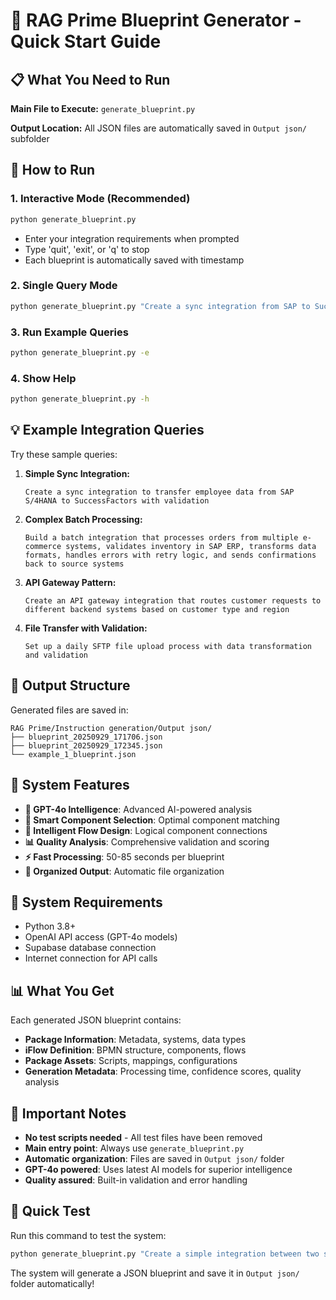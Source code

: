 # 🚀 RAG Prime Blueprint Generator - Quick Start Guide

## 📋 What You Need to Run

**Main File to Execute:** `generate_blueprint.py`

**Output Location:** All JSON files are automatically saved in `Output json/` subfolder

## 🎯 How to Run

### 1. Interactive Mode (Recommended)
```bash
python generate_blueprint.py
```
- Enter your integration requirements when prompted
- Type 'quit', 'exit', or 'q' to stop
- Each blueprint is automatically saved with timestamp

### 2. Single Query Mode
```bash
python generate_blueprint.py "Create a sync integration from SAP to SuccessFactors"
```

### 3. Run Example Queries
```bash
python generate_blueprint.py -e
```

### 4. Show Help
```bash
python generate_blueprint.py -h
```

## 💡 Example Integration Queries

Try these sample queries:

1. **Simple Sync Integration:**
   ```
   Create a sync integration to transfer employee data from SAP S/4HANA to SuccessFactors with validation
   ```

2. **Complex Batch Processing:**
   ```
   Build a batch integration that processes orders from multiple e-commerce systems, validates inventory in SAP ERP, transforms data formats, handles errors with retry logic, and sends confirmations back to source systems
   ```

3. **API Gateway Pattern:**
   ```
   Create an API gateway integration that routes customer requests to different backend systems based on customer type and region
   ```

4. **File Transfer with Validation:**
   ```
   Set up a daily SFTP file upload process with data transformation and validation
   ```

## 📁 Output Structure

Generated files are saved in:
```
RAG Prime/Instruction generation/Output json/
├── blueprint_20250929_171706.json
├── blueprint_20250929_172345.json
└── example_1_blueprint.json
```

## 🎉 System Features

- **🧠 GPT-4o Intelligence**: Advanced AI-powered analysis
- **🎯 Smart Component Selection**: Optimal component matching
- **🔗 Intelligent Flow Design**: Logical component connections
- **📊 Quality Analysis**: Comprehensive validation and scoring
- **⚡ Fast Processing**: 50-85 seconds per blueprint
- **📁 Organized Output**: Automatic file organization

## 🔧 System Requirements

- Python 3.8+
- OpenAI API access (GPT-4o models)
- Supabase database connection
- Internet connection for API calls

## 📊 What You Get

Each generated JSON blueprint contains:
- **Package Information**: Metadata, systems, data types
- **iFlow Definition**: BPMN structure, components, flows
- **Package Assets**: Scripts, mappings, configurations  
- **Generation Metadata**: Processing time, confidence scores, quality analysis

## 🚨 Important Notes

- **No test scripts needed** - All test files have been removed
- **Main entry point**: Always use `generate_blueprint.py`
- **Automatic organization**: Files are saved in `Output json/` folder
- **GPT-4o powered**: Uses latest AI models for superior intelligence
- **Quality assured**: Built-in validation and error handling

## 🎯 Quick Test

Run this command to test the system:
```bash
python generate_blueprint.py "Create a simple integration between two systems"
```

The system will generate a JSON blueprint and save it in `Output json/` folder automatically!
